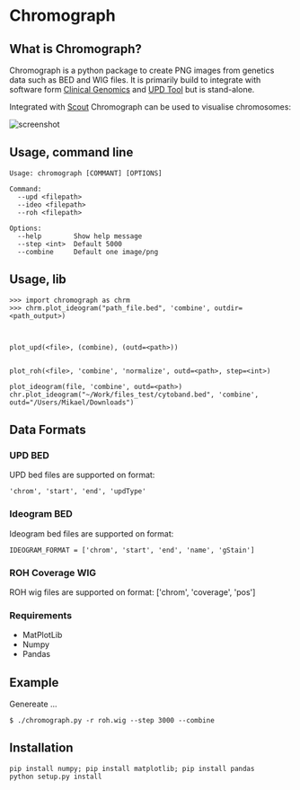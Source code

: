 # Chromograph

## What is Chromograph?
Chromograph is a python package to create PNG images from genetics data
such as BED and WIG files. It is primarily build to integrate with
software form [Clinical Genomics](https://github.com/Clinical-Genomics) and
[UPD Tool](https://github.com/bjhall/upd) but is stand-alone.

Integrated with [Scout](https://github.com/Clinical-Genomics/scout) Chromograph can be used to visualise chromosomes:




![screenshot](https://github.com/mikaell/chromograph/blob/master/scout_example.png)




## Usage, command line
```
Usage: chromograph [COMMANT] [OPTIONS]

Command:
  --upd <filepath>
  --ideo <filepath>
  --roh <filepath>

Options:
  --help        Show help message
  --step <int>  Default 5000
  --combine     Default one image/png
```



## Usage, lib
```
>>> import chromograph as chrm
>>> chrm.plot_ideogram("path_file.bed", 'combine', outdir=<path_output>)



plot_upd(<file>, (combine), (outd=<path>))


plot_roh(<file>, 'combine', 'normalize', outd=<path>, step=<int>)

plot_ideogram(file, 'combine', outd=<path>)
chr.plot_ideogram("~/Work/files_test/cytoband.bed", 'combine', outd="/Users/Mikael/Downloads")

```




## Data Formats
### UPD BED
UPD bed files are supported on format:
```
'chrom', 'start', 'end', 'updType'
```

### Ideogram BED
Ideogram bed files are supported on format:
```
IDEOGRAM_FORMAT = ['chrom', 'start', 'end', 'name', 'gStain']
```

### ROH Coverage WIG
ROH wig files are supported on format:
['chrom', 'coverage', 'pos']

### Requirements
 * MatPlotLib
 * Numpy
 * Pandas

## Example
Genereate ...
```
$ ./chromograph.py -r roh.wig --step 3000 --combine
```
## Installation
```
pip install numpy; pip install matplotlib; pip install pandas
python setup.py install
```




